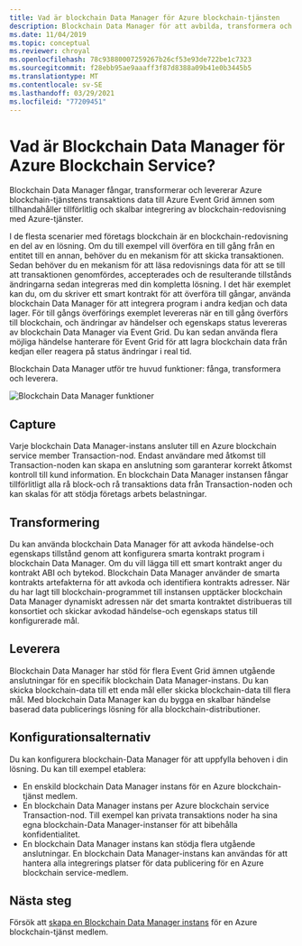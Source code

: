 ```yaml
---
title: Vad är blockchain Data Manager för Azure blockchain-tjänsten
description: Blockchain Data Manager för att avbilda, transformera och leverera blockchain-data till Event Grid ämnen.
ms.date: 11/04/2019
ms.topic: conceptual
ms.reviewer: chroyal
ms.openlocfilehash: 78c93880007259267b26cf53e93de722be1c7323
ms.sourcegitcommit: f28ebb95ae9aaaff3f87d8388a09b41e0b3445b5
ms.translationtype: MT
ms.contentlocale: sv-SE
ms.lasthandoff: 03/29/2021
ms.locfileid: "77209451"
---
```

# <a name="what-is-blockchain-data-manager-for-azure-blockchain-service"></a>Vad är Blockchain Data Manager för Azure Blockchain Service?

Blockchain Data Manager fångar, transformerar och levererar Azure blockchain-tjänstens transaktions data till Azure Event Grid ämnen som tillhandahåller tillförlitlig och skalbar integrering av blockchain-redovisning med Azure-tjänster.

I de flesta scenarier med företags blockchain är en blockchain-redovisning en del av en lösning. Om du till exempel vill överföra en till gång från en entitet till en annan, behöver du en mekanism för att skicka transaktionen. Sedan behöver du en mekanism för att läsa redovisnings data för att se till att transaktionen genomfördes, accepterades och de resulterande tillstånds ändringarna sedan integreras med din kompletta lösning. I det här exemplet kan du, om du skriver ett smart kontrakt för att överföra till gångar, använda blockchain Data Manager för att integrera program i andra kedjan och data lager. För till gångs överförings exemplet levereras när en till gång överförs till blockchain, och ändringar av händelser och egenskaps status levereras av blockchain Data Manager via Event Grid. Du kan sedan använda flera möjliga händelse hanterare för Event Grid för att lagra blockchain data från kedjan eller reagera på status ändringar i real tid.

Blockchain Data Manager utför tre huvud funktioner: fånga, transformera och leverera.

![Blockchain Data Manager funktioner](./media/data-manager/functions.png)

## <a name="capture"></a>Capture

Varje blockchain Data Manager-instans ansluter till en Azure blockchain service member Transaction-nod. Endast användare med åtkomst till Transaction-noden kan skapa en anslutning som garanterar korrekt åtkomst kontroll till kund information. En blockchain Data Manager instansen fångar tillförlitligt alla rå block-och rå transaktions data från Transaction-noden och kan skalas för att stödja företags arbets belastningar.

## <a name="transform"></a>Transformering

Du kan använda blockchain Data Manager för att avkoda händelse-och egenskaps tillstånd genom att konfigurera smarta kontrakt program i blockchain Data Manager. Om du vill lägga till ett smart kontrakt anger du kontrakt ABI och bytekod. Blockchain Data Manager använder de smarta kontrakts artefakterna för att avkoda och identifiera kontrakts adresser. När du har lagt till blockchain-programmet till instansen upptäcker blockchain Data Manager dynamiskt adressen när det smarta kontraktet distribueras till konsortiet och skickar avkodad händelse-och egenskaps status till konfigurerade mål.

## <a name="deliver"></a>Leverera

Blockchain Data Manager har stöd för flera Event Grid ämnen utgående anslutningar för en specifik blockchain Data Manager-instans. Du kan skicka blockchain-data till ett enda mål eller skicka blockchain-data till flera mål. Med blockchain Data Manager kan du bygga en skalbar händelse baserad data publicerings lösning för alla blockchain-distributioner.

## <a name="configuration-options"></a>Konfigurationsalternativ

Du kan konfigurera blockchain-Data Manager för att uppfylla behoven i din lösning. Du kan till exempel etablera:

* En enskild blockchain Data Manager instans för en Azure blockchain-tjänst medlem.
* En blockchain Data Manager instans per Azure blockchain service Transaction-nod. Till exempel kan privata transaktions noder ha sina egna blockchain-Data Manager-instanser för att bibehålla konfidentialitet.
* En blockchain Data Manager instans kan stödja flera utgående anslutningar. En blockchain Data Manager-instans kan användas för att hantera alla integrerings platser för data publicering för en Azure blockchain service-medlem.

## <a name="next-steps"></a>Nästa steg

Försök att [skapa en Blockchain Data Manager instans](data-manager-portal.md) för en Azure blockchain-tjänst medlem.
